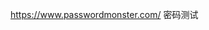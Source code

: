 https://www.passwordmonster.com/ 密码测试





















































































































































































































